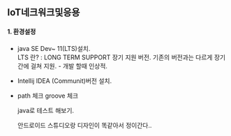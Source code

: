 ## IoT네크워크및응용  
#### 1. 환경설정  
* java SE Dev~ 11(LTS)설치.  
LTS 란? : LONG TERM SUPPORT 장기 지원 버전. 기존의 버전과는 다르게 장기간에 걸쳐 지원. - 개발 할때 인상적.  
* Intellij IDEA (Communit)버전 설치.  
* path 체크 groove 체크  
  
  java로 테스트 해보기.  
  
  안드로이드 스튜디오랑 디자인이 똑같아서 정이간다..  
  
